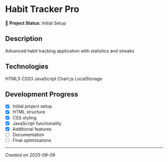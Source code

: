 # Habit Tracker Pro

🚀 **Project Status**: Initial Setup

## Description
Advanced habit tracking application with statistics and streaks

## Technologies
HTML5 CSS3 JavaScript Chart.js LocalStorage

## Development Progress
- [x] Initial project setup
- [x] HTML structure
- [x] CSS styling
- [x] JavaScript functionality
- [x] Additional features
- [ ] Documentation
- [ ] Final optimizations

---
*Created on 2025-09-09*
